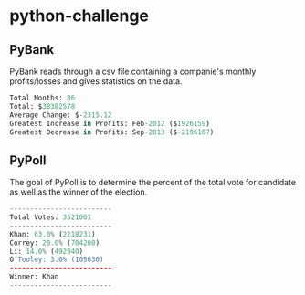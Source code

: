 # python-challenge

## PyBank

PyBank reads through a csv file containing a companie's monthly profits/losses and gives statistics on the data.

```python
Total Months: 86
Total: $38382578
Average Change: $-2315.12
Greatest Increase in Profits: Feb-2012 ($1926159)
Greatest Decrease in Profits: Sep-2013 ($-2196167)
```

## PyPoll

The goal of PyPoll is to determine the percent of the total vote for candidate as well as the winner of the election.

```python
-------------------------
Total Votes: 3521001
-------------------------
Khan: 63.0% (2218231)
Correy: 20.0% (704200)
Li: 14.0% (492940)
O'Tooley: 3.0% (105630)
-------------------------
Winner: Khan
-------------------------
```
